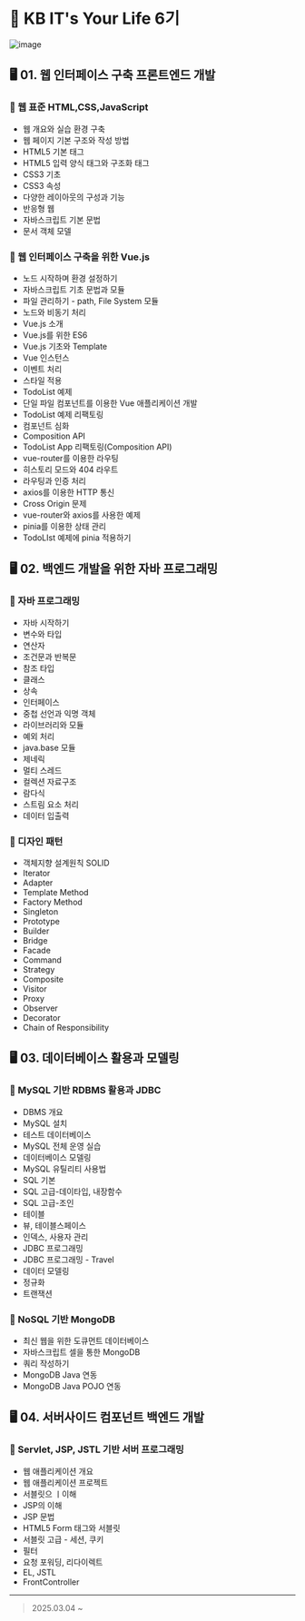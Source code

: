 # 🏦 KB IT's Your Life 6기


![image](https://github.com/user-attachments/assets/7d426152-e4c0-4e40-a3e9-28947b945059)



## 🖥️ 01. 웹 인터페이스 구축 프론트엔드 개발

### 📍 웹 표준 HTML,CSS,JavaScript
- 웹 개요와 실습 환경 구축
- 웹 페이지 기본 구조와 작성 방법
- HTML5 기본 태그
- HTML5 입력 양식 태그와 구조화 태그
- CSS3 기초
- CSS3 속성
- 다양한 레이아웃의 구성과 기능
- 반응형 웹
- 자바스크립트 기본 문법
- 문서 객체 모델

### 📍 웹 인터페이스 구축을 위한 Vue.js
- 노드 시작하며 환경 설정하기
- 자바스크립트 기초 문법과 모듈
- 파일 관리하기 - path, File System 모듈
- 노드와 비동기 처리
- Vue.js 소개
- Vue.js를 위한 ES6
- Vue.js 기초와 Template
- Vue 인스턴스
- 이벤트 처리
- 스타일 적용
- TodoList 예제
- 단일 파일 컴포넌트를 이용한 Vue 애플리케이션 개발
- TodoList 예제 리팩토링
- 컴포넌트 심화
- Composition API
- TodoList App 리팩토링(Composition API)
- vue-router를 이용한 라우팅
- 히스토리 모드와 404 라우트
- 라우팅과 인증 처리
- axios를 이용한 HTTP 통신
- Cross Origin 문제
- vue-router와 axios를 사용한 예제
- pinia를 이용한 상태 관리
- TodoLIst 예제에 pinia 적용하기


## 🖥️ 02. 백엔드 개발을 위한 자바 프로그래밍
### 📍 자바 프로그래밍
- 자바 시작하기
- 변수와 타입
- 연산자
- 조건문과 반복문
- 참조 타입
- 클래스
- 상속
- 인터페이스
- 중첩 선언과 익명 객체
- 라이브러리와 모듈
- 예외 처리
- java.base 모듈
- 제네릭
- 멀티 스레드
- 컬렉션 자료구조
- 람다식
- 스트림 요소 처리
- 데이터 입출력

### 📍 디자인 패턴
- 객체지향 설계원칙 SOLID
- Iterator
- Adapter
- Template Method 
- Factory Method
- Singleton 
- Prototype 
- Builder 
- Bridge 
- Facade 
- Command 
- Strategy 
- Composite 
- Visitor
- Proxy
- Observer
- Decorator
- Chain of Responsibility

## 🖥️ 03. 데이터베이스 활용과 모델링
### 📍 MySQL 기반 RDBMS 활용과 JDBC
- DBMS 개요
- MySQL 설치
- 테스트 데이터베이스
- MySQL 전체 운영 실습
- 데이터베이스 모델링
- MySQL 유틸리티 사용법
- SQL 기본
- SQL 고급-데이타입, 내장함수
- SQL 고급-조인
- 테이블
- 뷰, 테이블스페이스
- 인덱스, 사용자 관리
- JDBC 프로그래밍
- JDBC 프로그래밍 - Travel
- 데이터 모델링
- 정규화
- 트랜잭션

### 📍 NoSQL 기반 MongoDB
- 최신 웹을 위한 도큐먼트 데이터베이스
- 자바스크립트 셀을 통한 MongoDB
- 쿼리 작성하기
- MongoDB Java 연동
- MongoDB Java POJO 연동


## 🖥️ 04. 서버사이드 컴포넌트 백엔드 개발
### 📍 Servlet, JSP, JSTL 기반 서버 프로그래밍
- 웹 애플리케이션 개요
- 웹 애플리케이션 프로젝트
- 서블릿으 ㅣ이해
- JSP의 이해
- JSP 문법
- HTML5 Form 태그와 서블릿
- 서블릿 고급 - 세션, 쿠키
- 필터
- 요청 포워딩, 리다이렉트
- EL, JSTL
- FrontController



---


>2025.03.04 ~ 
